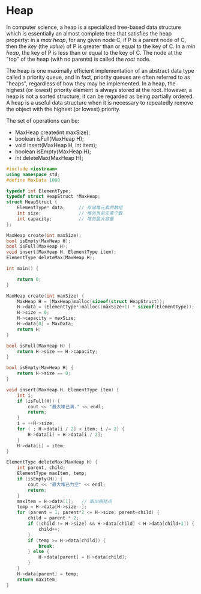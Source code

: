# Heap

In computer science, a heap is a specialized tree-based data structure which is essentially an almost complete tree that satisfies the heap property: in a *max heap*, for any given node C, if P is a parent node of C, then the *key* (the *value*) of P is greater than or equal to the key of C. In a *min heap*, the key of P is less than or equal to the key of C. The node at the "top" of the heap (with no parents) is called the *root* node.

The heap is one maximally efficient implementation of an abstract data type called a priority queue, and in fact, priority queues are often referred to as "heaps", regardless of how they may be implemented. In a heap, the highest (or lowest) priority element is always stored at the root. However, a heap is not a sorted structure; it can be regarded as being partially ordered. A heap is a useful data structure when it is necessary to repeatedly remove the object with the highest (or lowest) priority.



The set of operations can be:

+ MaxHeap create(int maxSize);
+ boolean isFull(MaxHeap H);
+ void insert(MaxHeap H, int item);
+ boolean isEmpty(MaxHeap H);
+ int deleteMax(MaxHeap H); 



```c++
#include <iostream>
using namespace std;
#define MaxData 1000

typedef int ElementType;
typedef struct HeapStruct *MaxHeap;
struct HeapStruct {
    ElementType* data;     // 存储堆元素的数组
    int size;              // 堆的当前元素个数
    int capacity;          // 堆的最大容量
};

MaxHeap create(int maxSize);
bool isEmpty(MaxHeap H);
bool isFull(MaxHeap H);
void insert(MaxHeap H, ElementType item);
ElementType deleteMax(MaxHeap H);

int main() {

    return 0;
}

MaxHeap create(int maxSize) {
    MaxHeap H = (MaxHeap)malloc(sizeof(struct HeapStruct));
    H->data = (ElementType*)malloc((maxSize+1) * sizeof(ElementType));
    H->size = 0;
    H->capacity = maxSize;
    H->data[0] = MaxData;
    return H;
}

bool isFull(MaxHeap H) {
    return H->size == H->capacity;
}

bool isEmpty(MaxHeap H) {
    return H->size == 0;
}

void insert(MaxHeap H, ElementType item) {
    int i;
    if (isFull(H)) {
        cout << "最大堆已满." << endl;
        return;
    }
    i = ++H->size;
    for ( ; H->data[i / 2] < item; i /= 2) {
        H->data[i] = H->data[i / 2];
    }
    H->data[i] = item;
}

ElementType deleteMax(MaxHeap H) {
    int parent, child;
    ElementType maxItem, temp;
    if (isEmpty(H)) {
        cout << "最大堆已为空" << endl;
        return;
    }
    maxItem = H->data[1];   // 取出根结点
    temp = H->data[H->size--];
    for (parent = 1; parent*2 <= H->size; parent=child) {
        child = parent * 2;
        if ((child != H->size) && H->data[child] < H->data[child+1]) {
            child++;
        }
        if (temp >= H->data[child]) {
            break;
        } else {
            H->data[parent] = H->data[child];
        }
    }
    H->data[parent] = temp;
    return maxItem;
}
```

